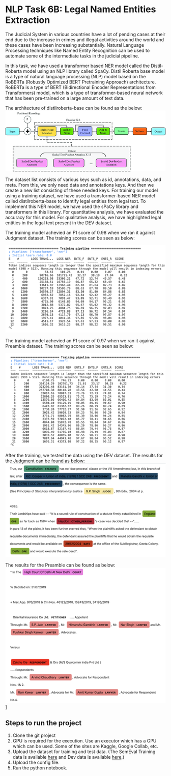# NLP Task 6B: Legal Named Entities Extraction

The Judicial System in various countries have a lot of pending cases at their end due to the increase in crimes and illegal activities around the world and these cases have been increasing substantially. Natural Language Processing techniques like Named Entity Recognition can be used to automate some of the intermediate tasks in the judicial pipeline.

In this task, we have used a transformer based NER model called the Distil-Roberta model using an NLP library called SpaCy. Distil Roberta base model is a type of natural language processing (NLP) model based on the RoBERTa (Robustly Optimized BERT Pretraining Approach) architecture. RoBERTa is a type of BERT (Bidirectional Encoder Representations from Transformers) model, which is a type of transformer-based neural network that has been pre-trained on a large amount of text data.

The architecture of distilroberta-base can be found as the below:
![alt text](https://github.com/nikp1307/NLP_Task_6_B_Legal_Named_Entities_Extraction/blob/main/Architecture-of-DistilRoBERTa.png)

The dataset list consists of various keys such as id, annotations, data, and meta. From this, we only need data and annotations keys. And then we create a new list consisting of these needed keys. For training our model using a training dataset, we have used a transformer-based NER model called distilroberta-base to identify legal entities from legal text. To implement this NER model, we have used the sPaCy library and transformers in this library. For quantitative analysis, we have evaluated the accuracy for this model. For qualitative analysis, we have highlighted legal entities in the legal text present in the DEV dataset.

The training model achevied an F1 score of 0.98 when we ran it against Judgment dataset. The training scores can be seen as below:

![alt text](https://github.com/nikp1307/NLP_Task_6_B_Legal_Named_Entities_Extraction/blob/main/Judgement.png)


The training model achevied an F1 score of 0.97 when we ran it against Preamble dataset. The training scores can be seen as below:

![alt text](https://github.com/nikp1307/NLP_Task_6_B_Legal_Named_Entities_Extraction/blob/main/Preamble.png)

After the training, we tested the data using the DEV dataset. The results for the Judgment can be found as below:
![alt text](https://github.com/nikp1307/NLP_Task_6_B_Legal_Named_Entities_Extraction/blob/main/Judgement_test.png)

The results for the Preamble can be found as below:
![alt text](https://github.com/nikp1307/NLP_Task_6_B_Legal_Named_Entities_Extraction/blob/main/Preamble_test.png)]

## Steps to run the project
1. Clone the git project
2. GPU is required for the execution. Use an executor which has a GPU which can be used. Some of the sites are Kaggle, Google Collab, etc.
3. Upload the dataset for training and test data. (The SemEval Training data is available [here](https://storage.googleapis.com/indianlegalbert/OPEN_SOURCED_FILES/NER/NER_TRAIN.zip) and Dev data is available [here](https://storage.googleapis.com/indianlegalbert/OPEN_SOURCED_FILES/NER/NER_DEV.zip).)
4. Upload the config file. 
5. Run the python notebook.
